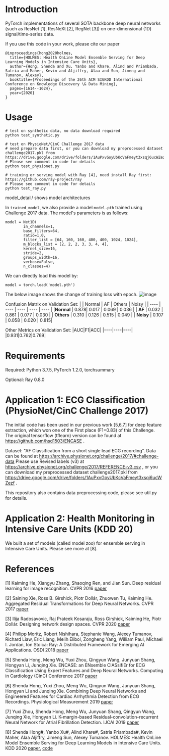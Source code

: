 

# Introduction

PyTorch implementations of several SOTA backbone deep neural networks (such as ResNet [1], ResNeXt [2], RegNet [3]) on one-dimensional (1D) signal/time-series data. 

If you use this code in your work, please cite our paper

```
@inproceedings{hong2020holmes,
  title={HOLMES: Health OnLine Model Ensemble Serving for Deep Learning Models in Intensive Care Units},
  author={Hong, Shenda and Xu, Yanbo and Khare, Alind and Priambada, Satria and Maher, Kevin and Aljiffry, Alaa and Sun, Jimeng and Tumanov, Alexey},
  booktitle={Proceedings of the 26th ACM SIGKDD International Conference on Knowledge Discovery \& Data Mining},
  pages={1614--1624},
  year={2020}
}
```

# Usage

```
# test on synthetic data, no data download required
python test_synthetic.py

# test on PhysioNet/CinC Challenge 2017 data
# need prepare data first, or you can download my preprocessed dataset challenge2017.pkl from https://drive.google.com/drive/folders/1AuPxvGoyUbKcVaFmeyt3xsqj6ucWZezf
# Please see comment in code for details
python test_physionet.py

# training or serving model with Ray [4], need install Ray first: https://github.com/ray-project/ray
# Please see comment in code for details
python test_ray.py
```

model_detail/ shows model architectures

In ```trained_model```, we also provide a model ```model.pth``` trained using Challenge 2017 data. The model's parameters is as follows:
```
model = Net1D(
        in_channels=1,
        base_filters=64,
        ratio=1.0,
        filter_list = [64, 160, 160, 400, 400, 1024, 1024],
        m_blocks_list = [2, 2, 2, 3, 3, 4, 4],
        kernel_size=16,
        stride=2,
        groups_width=16,
        verbose=False,
        n_classes=4)
```

We can directly load this model by:
```
model = torch.load('model.pth')
```
The below image shows the change of training loss with epoch.
![image](https://user-images.githubusercontent.com/67882404/144691635-ea14e210-81f9-4889-9cbd-dd1a97290ca4.png)

Confusion Matrix on Validation Set:
| | Normal | AF | Others | Noisy |
| ---- | ---- | ---- | ---- | ---- |
|**Normal** | 0.878| 0.017 | 0.069 | 0.036 |
| **AF** | 0.032 | 0.861 | 0.077 | 0.030 |
| **Others** | 0.310 | 0.126 | 0.515 | 0.049 |
| **Noisy** | 0.107 | 0.058 | 0.020 | 0.815|

Other Metrics on Validation Set:
|AUC|F1|ACC|
|----|----|----|
|0.931|0.762|0.769|

# Requirements

Required: Python 3.7.5, PyTorch 1.2.0, torchsummary

Optional: Ray 0.8.0

# Application 1: ECG Classification (PhysioNet/CinC Challenge 2017)

The initial code has been used in our previous work [5,6,7] for deep feature extraction, which won one of the First place (F1=0.83) of this Challenge. The original tensorflow (tflearn) version can be found at https://github.com/hsd1503/ENCASE . 

Dataset: "AF Classification from a short single lead ECG recording". Data can be found at https://archive.physionet.org/challenge/2017/#challenge-data Please use Revised labels (v3) at https://archive.physionet.org/challenge/2017/REFERENCE-v3.csv , or you can download my preprocessed dataset challenge2017.pkl from https://drive.google.com/drive/folders/1AuPxvGoyUbKcVaFmeyt3xsqj6ucWZezf .

This repository also contains data preprocessing code, please see util.py for details.

# Application 2: Health Monitoring in Intensive Care Units (KDD 20)

We built a set of models (called model zoo) for ensemble serving in Intensive Care Units. Please see more at [8]. 

# References


[1] Kaiming He, Xiangyu Zhang, Shaoqing Ren, and Jian Sun. Deep residual learning for image recognition. CVPR 2016 [paper](https://arxiv.org/abs/1512.03385)

[2] Saining Xie, Ross B. Girshick, Piotr Dollár, Zhuowen Tu, Kaiming He. Aggregated Residual Transformations for Deep Neural Networks. CVPR 2017 [paper](https://arxiv.org/abs/1611.05431)

[3] Ilija Radosavovic, Raj Prateek Kosaraju, Ross Girshick, Kaiming He, Piotr Dollár. Designing network design spaces. CVPR 2020 [paper](https://arxiv.org/pdf/2003.13678.pdf)

[4] Philipp Moritz, Robert Nishihara, Stephanie Wang, Alexey Tumanov, Richard Liaw, Eric Liang, Melih Elibol, Zongheng Yang, William Paul, Michael I. Jordan, Ion Stoica: Ray: A Distributed Framework for Emerging AI Applications. OSDI 2018 [paper](https://www2.cs.uic.edu/~brents/cs494-cdcs/papers/ray.pdf)

[5] Shenda Hong, Meng Wu, Yuxi Zhou, Qingyun Wang, Junyuan Shang, Hongyan Li, Junqing Xie. ENCASE: an ENsemble ClASsifiEr for ECG Classification Using Expert Features and Deep Neural Networks. Computing in Cardiology (CinC) Conference 2017 [paper](http://www.cinc.org/archives/2017/pdf/178-245.pdf)

[6] Shenda Hong, Yuxi Zhou, Meng Wu, Qingyun Wang, Junyuan Shang, Hongyan Li and Junqing Xie. Combining Deep Neural Networks and Engineered Features for Cardiac Arrhythmia Detection from ECG Recordings. Physiological Measurement 2019 [paper](https://www.ncbi.nlm.nih.gov/pubmed/30943458)

[7] Yuxi Zhou, Shenda Hong, Meng Wu, Junyuan Shang, Qingyun Wang, Junqing Xie, Hongyan Li. K-margin-based Residual-convolution-recurrent Neural Network for Atrial Fibrillation Detection. IJCAI 2019 [paper](https://www.ijcai.org/proceedings/2019/0839.pdf)

[8] Shenda Hong#, Yanbo Xu#, Alind Khare#, Satria Priambada#, Kevin Maher, Alaa Aljiffry, Jimeng Sun, Alexey Tumanov. HOLMES: Health OnLine Model Ensemble Serving for Deep Learning Models in Intensive Care Units. KDD 2020 [paper](https://arxiv.org/pdf/2008.04063.pdf), [code](https://github.com/hsd1503/HOLMES)


